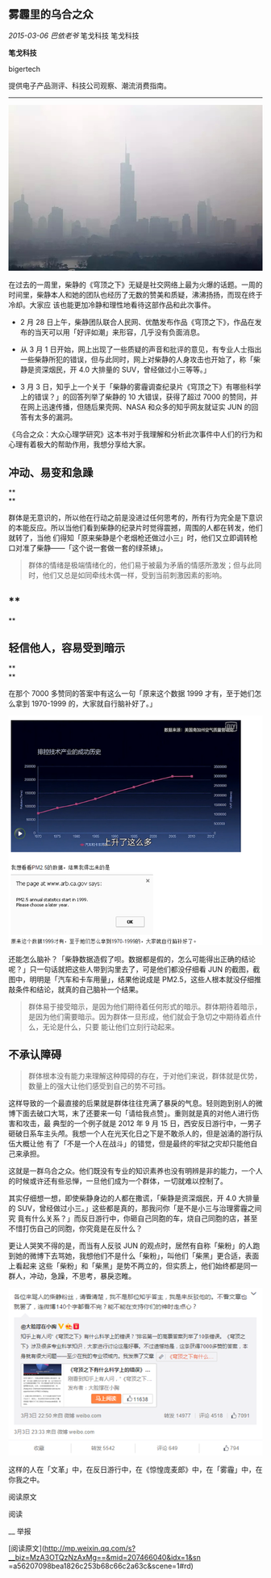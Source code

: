 ##  雾霾里的乌合之众

_2015-03-06_ _巴依老爷_ 笔戈科技 笔戈科技

**笔戈科技**

bigertech

提供电子产品测评、科技公司观察、潮流消费指南。

__ __

![](_resources/雾霾里的乌合之众image0.jpg)

在过去的一周里，柴静的《穹顶之下》无疑是社交网络上最为火爆的话题。一周的时间里，柴静本人和她的团队也经历了无数的赞美和质疑，沸沸扬扬，而现在终于冷却。大家应
该也能更加冷静和理性地看待这部作品和此次事件。

  

  * 2 月 28 日上午，柴静团队联合人民网、优酷发布作品《穹顶之下》，作品在发布的当天可以用「好评如潮」来形容，几乎没有负面消息。

  

  * 从 3 月 1 日开始，网上出现了一些质疑的声音和批评的意见，有专业人士指出一些柴静所犯的错误，但与此同时，网上对柴静的人身攻击也开始了，称「柴静是资深烟民，开 4.0 大排量的 SUV，曾经做过小三等等。」

  

  * 3 月 3 日，知乎上一个关于「柴静的雾霾调查纪录片《穹顶之下》有哪些科学上的错误？」的回答列举了柴静的 10 大错误，获得了超过 7000 的赞同，并在网上迅速传播，但随后果壳网、NASA 和众多的知乎网友就证实 JUN 的回答有太多的漏洞。

  

《乌合之众：大众心理学研究》这本书对于我理解和分析此次事件中人们的行为和心理有着极大的帮助作用，我想分享给大家。

  

## **冲动、易变和急躁**

**  
**

群体是无意识的，所以他在行动之前是没进过任何思考的，所有行为完全是下意识的本能反应。所以当他们看到柴静的纪录片时觉得震撼，周围的人都在转发，他们就转了，当他
们得知「原来柴静是个老烟枪还做过小三」时，他们又立即调转枪口对准了柴静——「这个说一套做一套的绿茶婊」。

  

> 群体的情绪是极端情绪化的，他们易于被最为矛盾的情感所激发；但与此同时，他们又总是如同牵线木偶一样，受到当前刺激因素的影响。

## **  
**

## **轻信他人，容易受到暗示**

**  
**

在那个 7000 多赞同的答案中有这么一句「原来这个数据 1999 才有，至于她们怎么拿到 1970-1999 的，大家就自行脑补好了。」

  

![](_resources/雾霾里的乌合之众image1.png)

  

还能怎么脑补？「柴静数据造假了呗。数据都是假的，怎么可能得出正确的结论呢？」只一句话就把这些人带到沟里去了，可是他们都没仔细看 JUN
的截图，截图中，明明是「汽车和卡车用量」，结果他说成是 PM2.5，这些人根本就没仔细推敲条件和结论，就真的自己脑补一个结果。

  

> 群体易于接受暗示，是因为他们期待着任何形式的暗示。群体期待着暗示，是因为他们需要暗示。因为群体一旦形成，他们就会于急切之中期待着点什么，无论是什么，只要
能让他们立刻行动起来。

##  

## **不承认障碍**

  

> 群体根本没有能力来理解这种障碍的存在，于对他们来说，群体就是优势，数量上的强大让他们感受到自己的势不可挡。

>

>  

这样导致的一个最直接的后果就是群体往往充满了暴戾的气息。轻则跑到别人的微博下面去破口大骂，末了还要来一句「请给我点赞」。重则就是真的对他人进行伤害和攻击，最
典型的一个例子就是 2012 年 9 月 15 日，西安反日游行中，一男子砸破日系车主头颅。我想一个人在光天化日之下是不敢杀人的，但是汹涌的游行队伍大概让他
有了「不是一个人在战斗」的错觉，但是最终的牢狱之灾却只能他自己来承担。

  

这就是一群乌合之众。他们既没有专业的知识素养也没有明辨是非的能力，一个人的时候或许还有些忌惮，一旦他们成为一个群体，一切就难以控制了。

  

其实仔细想一想，即使柴静身边的人都在撒谎，「柴静是资深烟民，开 4.0 大排量的 SUV，曾经做过小三。」这些都是真的，那我问你「是不是小三与治理雾霾之间究
竟有什么关系？」而反日游行中，你砸自己同胞的车，烧自己同胞的店，甚至不惜打伤自己的同胞，你究竟是在反什么？

  

更让人哭笑不得的是，而当有人反驳 JUN 的观点时，居然有自称「柴粉」的人跑到她的微博下去骂她，我想他们不是什么「柴粉」，叫他们「柴黑」更合适，表面上看起来
这些「柴粉」和「柴黑」是势不两立的，但实质上，他们始终都是同一群人，冲动，急躁，不思考，暴戾恣睢。

  

![](_resources/雾霾里的乌合之众image2.png)

  

这样的人在「文革」中，在反日游行中，在《惊惶庞麦郎》中，在「雾霾」中，在你我之中。

  

阅读原文

阅读

__ 举报

[阅读原文](http://mp.weixin.qq.com/s?__biz=MzA3OTQzNzAxMg==&mid=207466040&idx=1&sn
=a56207098bea1826c253b68c66c2a63c&scene=1#rd)

